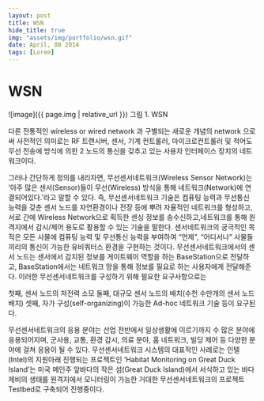 ```yaml
---
layout: post
title: WSN
hide_title: true
img: "assets/img/portfolio/wsn.gif"
date: April, 08 2014
tags: [Lorem]
---
```




# WSN

![image]({{ page.img | relative_url }})
그림 1. WSN

다른 전통적인 wireless or wired network 과 구별되는 새로운 개념의 network 으로써 사전적인 의미로는 RF 트랜시버, 센서, 기계 컨트롤러, 마이크로컨트롤러 및 적어도 무선 전송에 방식에 의한 2 노드의 통신을 갖추고 있는 사용자 인터페이스 장치의 네트워크이다.

그러나 간단하게 정의를 내리자면, 무선센서네트워크(Wireless Sensor Network)는 ‘아주 많은 센서(Sensor)들이 무선(Wireless) 방식을 통해 네트워크(Network)에 연결되어있다.’라고 말할 수 있다. 즉, 무선센서네트워크 기술은 컴퓨팅 능력과 무선통신 능력을 갖춘 센서 노드를 자연환경이나 전장 등에 뿌려 자율적인 네트워크를 형성하고, 서로 간에 Wireless Network으로 획득한 센싱 정보를 송수신하고,네트워크를 통해 원격지에서 감시/제어 용도로 활용할 수 있는 기술을 말한다. 센서네트워크의 궁극적인 목적은 모든 사물에 컴퓨팅 능력 및 무선통신 능력을 부여하여 “언제”, “어디서나” 사물들끼리의 통신이 가능한 유비쿼터스 환경을 구현하는 것이다.
무선센서네트워크에서의 센서 노드는 센서에서 감지된 정보를 게이트웨이 역할을 하는 BaseStation으로 전달하고, BaseStation에서는 네트워크 망을 통해 정보를 필요로 하는 사용자에게 전달해준다. 이러한 무선센서네트워크를 구성하기 위해 필요한 요구사항으로는

첫째, 센서 노드의 저전력 소모
둘째, 대규모 센서 노드의 배치(수천 수만개의 센서 노드 배치)
셋째, 자가 구성(self-organizing)이 가능한 Ad-hoc 네트워크 기술 등이 요구된다.

무선센서네트워크의 응용 분야는 산업 전반에서 일상생활에 이르기까지 수 많은 분야에 응용되어지며, 군사용, 교통, 환경 감시, 의료 분야, 홈 네트워크, 빌딩 제어 등 다양한 분야에 걸쳐 응용이 될 수 있다. 무선센서네트워크 시스템의 대표적인 사례로는 인텔(Intel)의 지원아래 진행되는 프로젝트인 ‘Habitat Monitoring on Great Duck Island’는 미국 메인주 앞바다의 작은 섬(Great Duck Island)에서 서식하고 있는 바다제비의 생태를 원격지에서 모니터링이 가능한 거대한 무선센서네트워크의 프로젝트 Testbed로 구축되어 진행중이다.